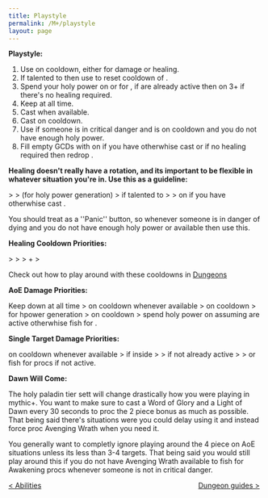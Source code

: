 ```yaml
---
title: Playstyle
permalink: /M+/playstyle
layout: page
---
```


**Playstyle:**

1. Use <a href="https://www.wowhead.com/spell=20473/holy-shock" data-wowhead="spell=20473"></a> on cooldown, either for damage or healing.
2. If talented to <a href="https://www.wowhead.com/spell=196926/crusaders-might" data-wowhead="spell=196926"></a> then use <a href="https://www.wowhead.com/spell=293895/crusader-strike" data-wowhead="spell=293895"></a> to reset cooldown of <a href="https://www.wowhead.com/spell=20473/holy-shock" data-wowhead="spell=20473"></a>.
3. Spend your holy power on <a href="https://www.wowhead.com/spell=85673/word-of-glory" data-wowhead="spell=85673"></a> or <a href="https://www.wowhead.com/spell=85222/light-of-dawn" data-wowhead="spell=85222"></a> for <a href="https://www.wowhead.com/spell=248033/awakening" data-wowhead="spell=248033"></a>, if <a href="https://www.wowhead.com/spell=66011/avenging-wrath" data-wowhead="spell=66011"></a> are already active then <a href="https://www.wowhead.com/spell=53600/shield-of-the-righteous" data-wowhead="spell=53600"></a> on 3+ if there's no healing required.
4. Keep <a href="https://www.wowhead.com/spell=26573/consecration" data-wowhead="spell=26573"></a> at all time.
5. Cast <a href="https://www.wowhead.com/spell=24275/hammer-of-wrath" data-wowhead="spell=24275"></a> when available.
6. Cast <a href="https://www.wowhead.com/spell=20271/judgment" data-wowhead="spell=20271"></a> on cooldown.
7. Use <a href="https://www.wowhead.com/spell=183998/light-of-the-martyr" data-wowhead="spell=183998"></a> if someone is in critical danger and <a href="https://www.wowhead.com/spell=20473/holy-shock" data-wowhead="spell=20473"></a> is on cooldown and you do not have enough holy power.
8. Fill empty GCDs with <a href="https://www.wowhead.com/spell=82326/holy-light" data-wowhead="spell=82326"></a> on <a href="https://www.wowhead.com/spell=53563/beacon-of-light" data-wowhead="spell=53563"></a> if you have <a href="https://www.wowhead.com/spell=53576/infusion-of-light" data-wowhead="spell=53576"></a> otherwhise cast <a href="https://www.wowhead.com/spell=19750/flash-of-light" data-wowhead="spell=19750"></a> or if no healing required then redrop <a href="https://www.wowhead.com/spell=26573/consecration" data-wowhead="spell=26573"></a>.

**Healing doesn't really have a rotation, and its important to be flexible in whatever situation you're in. Use this as a guideline:**

<a href="https://www.wowhead.com/spell=20473/holy-shock" data-wowhead="spell=20473"></a> 
\> <a href="https://www.wowhead.com/spell=85673/word-of-glory" data-wowhead="spell=85673"></a> 
\> <a href="https://www.wowhead.com/spell=293895/crusader-strike" data-wowhead="spell=293895"></a> (for holy power generation)
\> <a href="https://www.wowhead.com/spell=20271/judgment" data-wowhead="spell=20271"></a> if talented to <a href="https://www.wowhead.com/spell=183778/judgment-of-light" data-wowhead="spell=183778"></a>
\> <a href="https://www.wowhead.com/spell=183998/light-of-the-martyr" data-wowhead="spell=183998"></a>
\> <a href="https://www.wowhead.com/spell=82326/holy-light" data-wowhead="spell=82326"></a> on 
<a href="https://www.wowhead.com/spell=53563/beacon-of-light" data-wowhead="spell=53563"></a> if you have <a href="https://www.wowhead.com/spell=53576/infusion-of-light" data-wowhead="spell=53576"></a> otherwhise cast <a href="https://www.wowhead.com/spell=19750/flash-of-light" data-wowhead="spell=19750"></a>.

You should treat <a href="https://www.wowhead.com/spell=183998/light-of-the-martyr" data-wowhead="spell=183998"></a> as a ''Panic'' button, so whenever someone is in danger of dying and you do not have enough holy power or <a href="https://www.wowhead.com/spell=20473/holy-shock" data-wowhead="spell=20473"></a> available then use this.

**Healing Cooldown Priorities:**

<a href="https://www.wowhead.com/spell=66011/avenging-wrath" data-wowhead="spell=66011"></a>
\>
<a href="https://www.wowhead.com/spell=105809/holy-avenger" data-wowhead="spell=105809"></a>
\>
<a href="https://www.wowhead.com/spell=317929/aura-mastery" data-wowhead="spell=317929"></a>
\>
<a href="https://www.wowhead.com/spell=642/divine-shield" data-wowhead="spell=642"></a> + <a href="https://www.wowhead.com/spell=6940/blessing-of-sacrifice" data-wowhead="spell=6940"></a>
\>
<a href="https://www.wowhead.com/spell=633/lay-on-hands" data-wowhead="spell=633"></a>

Check out how to play around with these cooldowns in [Dungeons](/M+/dungeons)

**AoE Damage Priorities:**

Keep <a href="https://www.wowhead.com/spell=26573/consecration" data-wowhead="spell=26573"></a> down at all time 
\>
<a href="https://www.wowhead.com/spell=24275/hammer-of-wrath" data-wowhead="spell=24275"></a> on cooldown whenever available
\>
<a href="https://www.wowhead.com/spell=20473/holy-shock" data-wowhead="spell=20473"></a> on cooldown
\>
<a href="https://www.wowhead.com/spell=293895/crusader-strike" data-wowhead="spell=293895"></a> for hpower generation
\>
<a href="https://www.wowhead.com/spell=20271/judgment" data-wowhead="spell=20271"></a> on cooldown
\>
spend holy power on <a href="https://www.wowhead.com/spell=53600/shield-of-the-righteous" data-wowhead="spell=53600"></a> assuming <a href="https://www.wowhead.com/spell=66011/avenging-wrath" data-wowhead="spell=66011"></a> are active otherwhise fish for <a href="https://www.wowhead.com/spell=248033/awakening" data-wowhead="spell=248033"></a>.

**Single Target Damage Priorities:** 

<a href="https://www.wowhead.com/spell=24275/hammer-of-wrath" data-wowhead="spell=24275"></a> on cooldown whenever available >
<a href="https://www.wowhead.com/spell=20271/judgment" data-wowhead="spell=20271"></a> if inside 
<a href="https://www.wowhead.com/spell=66011/avenging-wrath" data-wowhead="spell=66011"></a> > <a href="https://www.wowhead.com/spell=20473/holy-shock" data-wowhead="spell=20473"></a> >
<a href="https://www.wowhead.com/spell=26573/consecration" data-wowhead="spell=26573"></a> if not already active
\>
<a href="https://www.wowhead.com/spell=293895/crusader-strike" data-wowhead="spell=293895"></a>
\>
<a href="https://www.wowhead.com/spell=53600/shield-of-the-righteous" data-wowhead="spell=53600"></a> or
fish for <a href="https://www.wowhead.com/spell=248033/awakening" data-wowhead="spell=248033"></a> procs if
<a href="https://www.wowhead.com/spell=66011/avenging-wrath" data-wowhead="spell=66011"></a> not active. 

**Dawn Will Come:**

The holy paladin tier sett will change drastically how you were playing in mythic+. You want to make sure to cast a Word of Glory and a Light of Dawn every 30 seconds to proc the 2 piece bonus as much as possible. That being said there's situations were you could delay using it and instead force proc Avenging Wrath when you need it.

You generally want to completly ignore playing around the 4 piece on AoE situations unless its less than 3-4 targets. That being said you would still play around this if you do not have Avenging Wrath available to fish for Awakening procs whenever someone is not in critical danger.








<div>
<div style="text-align:left;display: inline-block;width: 49%;">
<a href="/M+/abilities"> < Abilities</a>
</div>
<div style="text-align:right;display: inline-block;width: 49%;">
<a href="/M+/dungeons"> Dungeon guides ></a>
</div>
</div>
